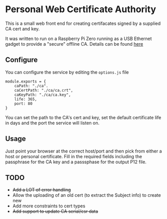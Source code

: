 # Personal Web Certificate Authority

This is a small web front end for creating certifacates signed by a supplied CA cert and key.

It was written to run on a Raspberry Pi Zero running as a USB Ethernet gadget to provide a 
"secure" offline CA. Details can be found [here](https://www.hardill.me.uk/wordpress/2020/02/10/a-personal-offline-certificate-authority/)

## Configure

You can configure the service by editing the `options.js` file

```
module.exports = {
	caPath: "./ca".
	caCertPath: "./ca/ca.crt",
	caKeyPath: "./ca/ca.key",
	life: 365,
	port: 80
}
```

You can set the path to the CA's cert and key, set the default certificate life in days and 
the port the service will listen on.

## Usage

Just point your browser at the correct host/port and then pick from either a host or personal
certificate. Fill in the required fields including the passphrase for the CA key and a 
passsphase for the output P12 file.

## TODO

- ~~Add a LOT of error handling~~
- Allow the uploading of an old cert (to extract the Subject info) to create new
- Add more constraints to cert types
- ~~Add support to update CA serial/csr data~~